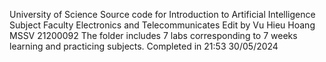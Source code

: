 University of Science
Source code for Introduction to Artificial Intelligence Subject
Faculty Electronics and Telecommunicates
Edit by Vu Hieu Hoang MSSV 21200092 
The folder includes 7 labs corresponding to 7 weeks learning and practicing subjects.
Completed in 21:53 30/05/2024 
